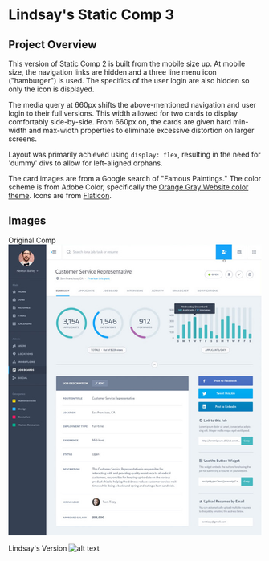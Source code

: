 # Lindsay's Static Comp 3
## Project Overview
<!-- this is old -->
This version of Static Comp 2 is built from the mobile size up.  At mobile size, the navigation links are hidden and a three line menu icon ("hamburger") is used.  The specifics of the user login are also hidden so only the icon is displayed.

The media query at 660px shifts the above-mentioned navigation and user login to their full versions.  This width allowed for two cards to display comfortably side-by-side.  From 660px on, the cards are given hard min-width and max-width properties to eliminate excessive distortion on larger screens.

Layout was primarily achieved using `display: flex`, resulting in the need for 'dummy' divs to allow for left-aligned orphans.

The card images are from a Google search of "Famous Paintings."  The color scheme is from Adobe Color, specifically the [Orange Gray Website color theme](https://color.adobe.com/Orange-Gray-Website-color-theme-8432429/edit/?copy=true "Orange Gray Website color theme on Adobe Color").  Icons are from [Flaticon](http://www.flaticon.com/ "Flaticon").
<!-- this is old -->


## Images
Original Comp
![alt text](/images/original-comp.jpg 'Original Comp')

Lindsay's Version
![alt text](/images/lindsays.png 'Lindsay\'s')